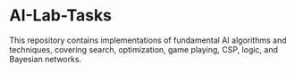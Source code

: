 # AI-Lab-Tasks
This repository contains implementations of fundamental AI algorithms and techniques, covering search, optimization, game playing, CSP, logic, and Bayesian networks.

